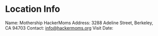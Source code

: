 Location Info
=============

Name: Mothership HackerMoms
Address: 3288 Adeline Street, Berkeley, CA 94703
Contact: info@hackermoms.org
Visit Date: